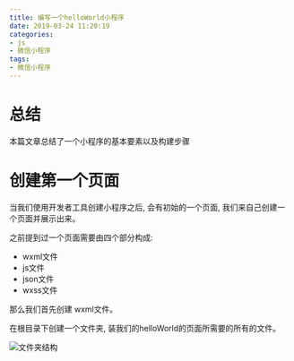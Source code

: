 ```yaml
---
title: 编写一个helloWorld小程序
date: 2019-03-24 11:20:19
categories:
- js
- 微信小程序
tags:
- 微信小程序
---
```


# 总结

本篇文章总结了一个小程序的基本要素以及构建步骤
<!--more-->
# 创建第一个页面

当我们使用开发者工具创建小程序之后, 会有初始的一个页面, 我们来自己创建一个页面并展示出来。

之前提到过一个页面需要由四个部分构成:

* wxml文件
* js文件
* json文件
* wxss文件

那么我们首先创建 wxml文件。

在根目录下创建一个文件夹, 装我们的helloWorld的页面所需要的所有的文件。

![文件夹结构](/images/js/miniProgram/miniProgram-1.jpg)


